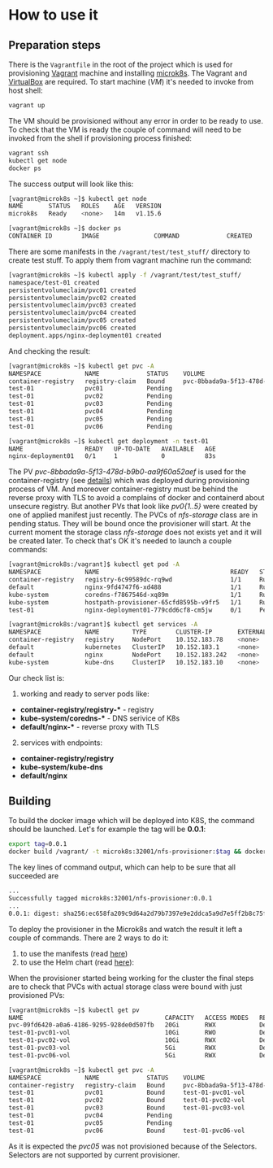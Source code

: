 # How to use it

## Preparation steps

There is the `Vagrantfile` in the root of the project which is used for provisioning [Vagrant](https://www.vagrantup.com/) machine and installing [microk8s](https://microk8s.io/). The Vagrant and [VirtualBox](https://www.virtualbox.org/) are required. To start machine (_VM_) it's needed to invoke from host shell:

```bash
vagrant up
```
The VM should be provisioned without any error in order to be ready to use. To check that the VM is ready the couple of command will need to be invoked from the shell if provisioning process finished:

```bash
vagrant ssh
kubectl get node
docker ps
```

The success output will look like this:

```bash
[vagrant@microk8s ~]$ kubectl get node
NAME       STATUS   ROLES    AGE   VERSION
microk8s   Ready    <none>   14m   v1.15.6

[vagrant@microk8s ~]$ docker ps
CONTAINER ID        IMAGE               COMMAND             CREATED             STATUS              PORTS               NAMES
```

There are some manifests in the `/vagrant/test/test_stuff/` directory to create test stuff. To apply them from vagrant machine run the command:

```bash
[vagrant@microk8s ~]$ kubectl apply -f /vagrant/test/test_stuff/
namespace/test-01 created
persistentvolumeclaim/pvc01 created
persistentvolumeclaim/pvc02 created
persistentvolumeclaim/pvc03 created
persistentvolumeclaim/pvc04 created
persistentvolumeclaim/pvc05 created
persistentvolumeclaim/pvc06 created
deployment.apps/nginx-deployment01 created
```
And checking the result:
```bash
[vagrant@microk8s ~]$ kubectl get pvc -A
NAMESPACE            NAME             STATUS    VOLUME                                     CAPACITY   ACCESS MODES   STORAGECLASS         AGE
container-registry   registry-claim   Bound     pvc-8bbada9a-5f13-478d-b9b0-aa9f60a52aef   20Gi       RWX            microk8s-hostpath    11m
test-01              pvc01            Pending                                                                        nfs-storage          59s
test-01              pvc02            Pending                                                                        nfs-storage          59s
test-01              pvc03            Pending                                                                        nfs-storage          59s
test-01              pvc04            Pending                                                                        some-storage-class   59s
test-01              pvc05            Pending                                                                        nfs-storage          59s
test-01              pvc06            Pending                                                                        nfs-storage          59s

[vagrant@microk8s ~]$ kubectl get deployment -n test-01
NAME                 READY   UP-TO-DATE   AVAILABLE   AGE
nginx-deployment01   0/1     1            0           83s
```
The PV _pvc-8bbada9a-5f13-478d-b9b0-aa9f60a52aef_ is used for the container-registry (see [details](https://microk8s.io/docs/registry-images)) which was deployed during provisioning process of VM. And moreover container-registry must be behind the reverse proxy with TLS to avoid a complains of docker and containerd about unsecure registry. But another PVs that look like _pv0{1..5}_ were created by one of applied manifest just recently.
The PVCs of _nfs-storage_ class are in pending status. They will be bound once the provisioner will start. At the current moment the storage class _nfs-storage_ does not exists yet and it will be created later.
To check that's OK it's needed to launch a couple commands:
```bash
[vagrant@microk8s:/vagrant]$ kubectl get pod -A
NAMESPACE            NAME                                    READY   STATUS    RESTARTS   AGE
container-registry   registry-6c99589dc-rq9wd                1/1     Running   0          30m
default              nginx-9fd4747f6-xd488                   1/1     Running   0          30m
kube-system          coredns-f7867546d-xq89m                 1/1     Running   0          30m
kube-system          hostpath-provisioner-65cfd8595b-v9fr5   1/1     Running   0          30m
test-01              nginx-deployment01-779cdd6cf8-cm5jw     0/1     Pending   0          20m

[vagrant@microk8s:/vagrant]$ kubectl get services -A
NAMESPACE            NAME         TYPE        CLUSTER-IP       EXTERNAL-IP   PORT(S)                  AGE
container-registry   registry     NodePort    10.152.183.78    <none>        5000:32000/TCP           32m
default              kubernetes   ClusterIP   10.152.183.1     <none>        443/TCP                  32m
default              nginx        NodePort    10.152.183.242   <none>        443:32001/TCP            32m
kube-system          kube-dns     ClusterIP   10.152.183.10    <none>        53/UDP,53/TCP,9153/TCP   32m
```
Our check list is:
1. working and ready to server pods like:
  * __container-registry/registry-*__ - registry
  * __kube-system/coredns-*__ - DNS serivice of K8s
  * __default/nginx-*__ - reverse proxy with TLS

2. services with endpoints:
  * __container-registry/registry__
  * __kube-system/kube-dns__
  * __default/nginx__


## Building

To build the docker image which will be deployed into K8S, the command should be launched. Let's for example the tag will be __0.0.1__:
```bash
export tag=0.0.1
docker build /vagrant/ -t microk8s:32001/nfs-provisioner:$tag && docker push microk8s:32001/nfs-provisioner:$tag
```
The key lines of command output, which can help to be sure that all succeeded are
```bash
...
Successfully tagged microk8s:32001/nfs-provisioner:0.0.1
...
0.0.1: digest: sha256:ec658fa209c9d64a2d79b7397e9e2ddca5a9d7e5ff2b8c75ff877b744f9227e0 size: 740
```
To deploy the provisioner in the Microk8s and watch the result it left a couple of commands. There are 2 ways to do it:
1. to use the manifests (read [here](./deploy-with-manifets.md))
2. to use the Helm chart (read [here](./deploy-with-helm.md)):

When the provisioner started being working for the cluster the final steps are to check that PVCs with actual storage class were bound with just provisioned PVs:
```bash
[vagrant@microk8s ~]$ kubectl get pv
NAME                                       CAPACITY   ACCESS MODES   RECLAIM POLICY   STATUS      CLAIM                               STORAGECLASS        REASON   AGE
pvc-09fd6420-a0a6-4186-9295-928de0d507fb   20Gi       RWX            Delete           Bound       container-registry/registry-claim   microk8s-hostpath            137m
test-01-pvc01-vol                          10Gi       RWO            Delete           Bound       test-01/pvc01                       nfs-storage                  28m
test-01-pvc02-vol                          10Gi       RWX            Delete           Bound       test-01/pvc02                       nfs-storage                  28m
test-01-pvc03-vol                          5Gi        RWX            Delete           Bound       test-01/pvc03                       nfs-storage                  28m
test-01-pvc06-vol                          5Gi        RWX            Delete           Bound       test-01/pvc06                       nfs-storage                  28m

[vagrant@microk8s ~]$ kubectl get pvc -A
NAMESPACE            NAME             STATUS    VOLUME                                     CAPACITY   ACCESS MODES   STORAGECLASS         AGE
container-registry   registry-claim   Bound     pvc-8bbada9a-5f13-478d-b9b0-aa9f60a52aef   20Gi       RWX            microk8s-hostpath    28m
test-01              pvc01            Bound     test-01-pvc01-vol                          10Gi       RWO            nfs-storage          28m
test-01              pvc02            Bound     test-01-pvc02-vol                          10Gi       RWX            nfs-storage          28m
test-01              pvc03            Bound     test-01-pvc03-vol                          5Gi        RWX            nfs-storage          28m
test-01              pvc04            Pending                                                                        some-storage-class   28m
test-01              pvc05            Pending                                                                        nfs-storage          28m
test-01              pvc06            Bound     test-01-pvc06-vol                          5Gi        RWX            nfs-storage          28m
```
As it is expected the _pvc05_ was not provisioned because of the Selectors. Selectors are not supported by current provisioner.

